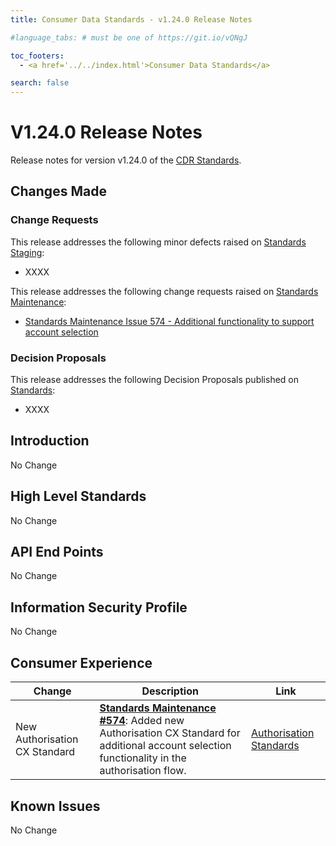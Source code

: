 ```yaml
---
title: Consumer Data Standards - v1.24.0 Release Notes

#language_tabs: # must be one of https://git.io/vQNgJ

toc_footers:
  - <a href='../../index.html'>Consumer Data Standards</a>

search: false
---
```


# V1.24.0 Release Notes
Release notes for version v1.24.0 of the [CDR Standards](../../index.html).

## Changes Made
### Change Requests

This release addresses the following minor defects raised on [Standards Staging](https://github.com/ConsumerDataStandardsAustralia/standards-staging/issues):

- XXXX

This release addresses the following change requests raised on [Standards Maintenance](https://github.com/ConsumerDataStandardsAustralia/standards-maintenance/issues):

- [Standards Maintenance Issue 574 - Additional functionality to support account selection](https://github.com/ConsumerDataStandardsAustralia/standards-maintenance/issues/574)

### Decision Proposals

This release addresses the following Decision Proposals published on [Standards](https://github.com/ConsumerDataStandardsAustralia/standards/issues):

- XXXX

## Introduction

No Change

## High Level Standards

No Change


## API End Points

No Change

## Information Security Profile

No Change

## Consumer Experience

|Change|Description|Link|
|------|-----------|----|
| New Authorisation CX Standard | [**Standards Maintenance #574**](https://github.com/ConsumerDataStandardsAustralia/standards-maintenance/issues/574): Added new Authorisation CX Standard for additional account selection functionality in the authorisation flow. | [Authorisation Standards](../../#authorisation-standards) |

## Known Issues

No Change
